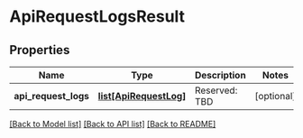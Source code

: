 # ApiRequestLogsResult

## Properties
Name | Type | Description | Notes
------------ | ------------- | ------------- | -------------
**api_request_logs** | [**list[ApiRequestLog]**](ApiRequestLog.md) | Reserved: TBD | [optional] 

[[Back to Model list]](../README.md#documentation-for-models) [[Back to API list]](../README.md#documentation-for-api-endpoints) [[Back to README]](../README.md)


